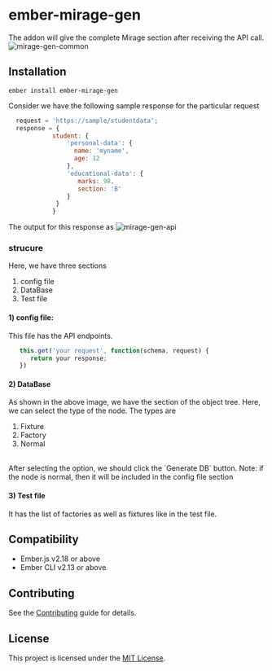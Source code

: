 ember-mirage-gen
==============================================================================

The addon will give the complete Mirage section after receiving the API call.
![mirage-gen-common](https://i.imgur.com/Lfsx51V.png)

Installation
------------------------------------------------------------------------------

```
ember install ember-mirage-gen
```
Consider we have the following sample response for the particular request
```javascript
  request = 'https://sample/studentdata';
  response = {
            student: {
                'personal-data': {
                  name: 'myname',
                  age: 12
                },
                'educational-data': {
                   marks: 98,
                   section: 'B'
                }
             } 
            }
```
The output for this response as
![mirage-gen-api](https://i.imgur.com/LN0EI1f.png)
### strucure
  Here, we have three sections
  1. config file
  2. DataBase
  3. Test file
#### 1) config file:
 This file has the API endpoints.
 ```javascript
    this.get('your request', function(schema, request) {
       return your response;
    })
 ```
 #### 2) DataBase
  As shown in the above image, we have the section of the object tree. Here, we can select the type of the node. The types are
  1. Fixture
  2. Factory
  3. Normal
  <br>
  After selecting the option, we should click the `Generate DB` button.
  Note: if the node is normal, then it will be included in the config file section
 
#### 3) Test file
  It has the list of factories as well as fixtures like in the test file.

Compatibility
------------------------------------------------------------------------------

* Ember.js v2.18 or above
* Ember CLI v2.13 or above


Contributing
------------------------------------------------------------------------------

See the [Contributing](CONTRIBUTING.md) guide for details.


License
------------------------------------------------------------------------------

This project is licensed under the [MIT License](LICENSE.md).
